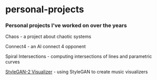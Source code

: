# personal-projects

### Personal projects I've worked on over the years

Chaos - a project about chaotic systems

Connect4 - an AI connect 4 opponent

Spiral Intersections - computing intersections of lines and parametric curves

[StyleGAN-2 Visualizer](https://colab.research.google.com/drive/1WtZmXYrRJ5GoK1C9wLSt2hjaTxycQiG9?usp=sharing) - using StyleGAN to create music visualizers
